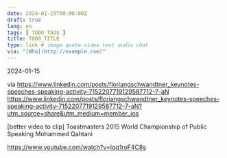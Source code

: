 ```yaml
---
date: 2024-01-15T00:00:00Z
draft: true
lang: en
tags: [ TODO_TAGS ]
title: TODO_TITLE
type: link # image quote video text audio chat
via: "[Who](http://example.com)"
---
```

2024-01-15


via
https://www.linkedin.com/posts/floriangschwandtner_keynotes-speeches-speaking-activity-7152207719129587712-7-aN
<https://www.linkedin.com/posts/floriangschwandtner_keynotes-speeches-speaking-activity-7152207719129587712-7-aN?utm_source=share&utm_medium=member_ios>





[better video to clip]
Toastmasters 2015 World Championship of Public Speaking
Mohammed Qahtani


https://www.youtube.com/watch?v=Iqq1roF4C8s

